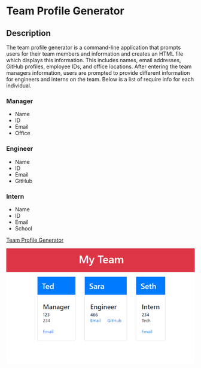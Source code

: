 # Team Profile Generator
## Description

The team profile generator is a command-line application that prompts users for their team members and information and creates an HTML file which displays this information. This includes names, email addresses, GitHub profiles, employee IDs, and office locations. After entering the team managers information, users are prompted to provide different information for engineers and interns on the team. Below is a list of require info for each individual.
### Manager
- Name
- ID
- Email
- Office
### Engineer
- Name
- ID
- Email
- GitHub
### Intern
- Name
- ID
- Email
- School

[Team Profile Generator](https://matthale11.github.io/team-profile-generator/)

![Team Profile Generator](screenshot.PNG)